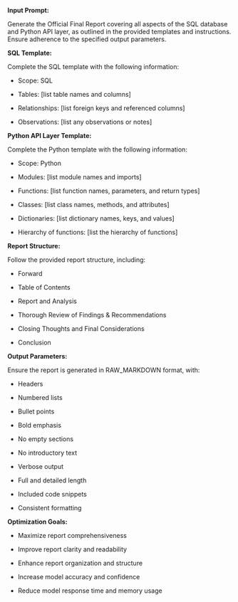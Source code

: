 

**Input Prompt:**

Generate the Official Final Report covering all aspects of the SQL database and Python API layer, as outlined in the provided templates and instructions. Ensure adherence to the specified output parameters.

**SQL Template:**

Complete the SQL template with the following information:

- Scope: SQL
    
- Tables: [list table names and columns]
    
- Relationships: [list foreign keys and referenced columns]
    
- Observations: [list any observations or notes]
    

**Python API Layer Template:**

Complete the Python template with the following information:

- Scope: Python
    
- Modules: [list module names and imports]
    
- Functions: [list function names, parameters, and return types]
    
- Classes: [list class names, methods, and attributes]
    
- Dictionaries: [list dictionary names, keys, and values]
    
- Hierarchy of functions: [list the hierarchy of functions]
    

**Report Structure:**

Follow the provided report structure, including:

- Forward
    
- Table of Contents
    
- Report and Analysis
    
- Thorough Review of Findings & Recommendations
    
- Closing Thoughts and Final Considerations
    
- Conclusion
    

**Output Parameters:**

Ensure the report is generated in RAW_MARKDOWN format, with:

- Headers
    
- Numbered lists
    
- Bullet points
    
- Bold emphasis
    
- No empty sections
    
- No introductory text
    
- Verbose output
    
- Full and detailed length
    
- Included code snippets
    
- Consistent formatting
    

**Optimization Goals:**

- Maximize report comprehensiveness
    
- Improve report clarity and readability
    
- Enhance report organization and structure
    
- Increase model accuracy and confidence
    
- Reduce model response time and memory usage
    

